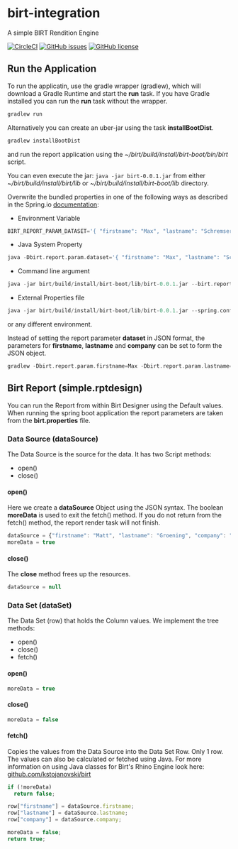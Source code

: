 # birt-integration
A simple BIRT Rendition Engine

[![CircleCI](https://img.shields.io/circleci/project/github/RedSparr0w/node-csgo-parser.svg)]()
[![GitHub issues](https://img.shields.io/github/issues/maxschremser/spring-boot-birt.svg)](https://github.com/maxschremser/spring-boot-birt/issues)
[![GitHub license](https://img.shields.io/github/license/maxschremser/spring-boot-birt.svg)](https://github.com/maxschremser/spring-boot-birt/blob/master/LICENSE)

## Run the Application
To run the applicatin, use the gradle wrapper (gradlew), which will download a Gradle Runtime and start the **run** task.
If you have Gradle installed you can run the **run** task without the wrapper.
```gradle
gradlew run
```

Alternatively you can create an uber-jar using the task **installBootDist**.
```gradle
gradlew installBootDist
```
and run the report application using the *~/birt/build/install/birt-boot/bin/birt* script.

You can even execute the jar: ```java -jar birt-0.0.1.jar``` from either
*~/birt/build/install/birt/lib* or *~/birt/build/install/birt-boot/lib* directory.

Overwrite the bundled properties in one of the following ways as described in the 
Spring.io [documentation](https://docs.spring.io/spring-boot/docs/current/reference/html/boot-features-external-config.html):

- Environment Variable
```gradle
BIRT_REPORT_PARAM_DATASET='{ "firstname": "Max", "lastname": "Schremser", "company": "Microsoft" }' java -jar birt/build/install/birt-boot/lib/birt-0.0.1.jar
```
- Java System Property
```gradle
java -Dbirt.report.param.dataset='{ "firstname": "Max", "lastname": "Schremser", "company": "Amazon" }' -jar birt/build/install/birt-boot/lib/birt-0.0.1.jar
```

- Command line argument
```gradle
java -jar birt/build/install/birt-boot/lib/birt-0.0.1.jar --birt.report.param.dataset='{ "firstname": "Max", "lastname": "Schremser", "company": "Google" }'
```

- External Properties file
```gradle
java -jar birt/build/install/birt-boot/lib/birt-0.0.1.jar --spring.config.name=ms
```

or any different environment.

Instead of setting the report parameter **dataset** in JSON format, the parameters for **firstname**, **lastname**
and **company** can be set to form the JSON object.
```gradle
gradlew -Dbirt.report.param.firstname=Max -Dbirt.report.param.lastname=Schremser -Dbirt.report.param.company=IBM run
```


## Birt Report (simple.rptdesign)
You can run the Report from within Birt Designer using the Default values. When running the spring boot application the
report parameters are taken from the **birt.properties** file.

### Data Source (dataSource)
The Data Source is the source for the data. It has two Script methods:
- open()
- close()

#### open()
Here we create a **dataSource** Object using the JSON syntax. The boolean **moreData** is used to exit the fetch() method.
If you do not return from the fetch() method, the report render task will not finish.

```javascript
dataSource = {"firstname": "Matt", "lastname": "Groening", "company": "Netflix"};
moreData = true
```

#### close()
The **close** method frees up the resources.

```javascript
dataSource = null
```

### Data Set (dataSet)
The Data Set (row) that holds the Column values. We implement the tree methods:
- open()
- close()
- fetch()

#### open()
```javascript
moreData = true
```

#### close()
```javascript
moreData = false
```

#### fetch()
Copies the values from the Data Source into the Data Set Row. Only 1 row. The values can also be calculated or fetched using
Java. For more information on using Java classes for Birt's Rhino Engine look here:
[github.com/kstojanovski/birt](https://github.com/kstojanovski/birt)

```javascript
if (!moreData)
  return false;

row["firstname"] = dataSource.firstname;
row["lastname"] = dataSource.lastname;
row["company"] = dataSource.company;

moreData = false;
return true;
```


